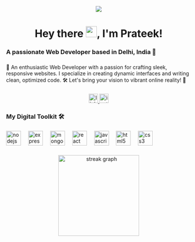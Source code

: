<div align="center">
  <img src="https://visitor-badge.laobi.icu/badge?page_id=prateeksharma45.prateeksharma45&"  />
</div>

###

<h1 align="center">Hey there <img src="https://user-images.githubusercontent.com/18350557/176309783-0785949b-9127-417c-8b55-ab5a4333674e.gif" alt="wave" width="30"/>, I'm Prateek!</h1>

###

<h3 align="left">A passionate Web Developer based in Delhi, India 📍</h3>

###

<p align="left">🚀 An enthusiastic Web Developer with a passion for crafting sleek, responsive websites. I specialize in creating dynamic interfaces and writing clean, optimized code. 🛠️ Let's bring your vision to vibrant online reality! 🌟</p>

###

<div align="center">
  <a href="https://www.linkedin.com/in/prateeksharma45" target="_blank">
    <img src="https://img.shields.io/static/v1?message=LinkedIn&logo=linkedin&label=&color=0077B5&logoColor=white&labelColor=&style=for-the-badge" height="25" alt="linkedin logo"  />
  </a>
  <a href="https://www.instagram.com/prateeksharma_45" target="_blank">
    <img src="https://img.shields.io/static/v1?message=Instagram&logo=instagram&label=&color=E4405F&logoColor=white&labelColor=&style=for-the-badge" height="25" alt="instagram logo"  />
  </a>
</div>

###

<h3 align="left">My Digital Toolkit 🛠️</h3>

###

<div align="left">
  <img src="https://cdn.jsdelivr.net/gh/devicons/devicon/icons/nodejs/nodejs-original.svg" height="40" alt="nodejs logo"  />
  <img width="12" />
  <img src="https://skillicons.dev/icons?i=express" height="40" alt="express logo"  />
  <img width="12" />
  <img src="https://skillicons.dev/icons?i=mongodb" height="40" alt="mongodb logo"  />
  <img width="12" />
  <img src="https://skillicons.dev/icons?i=react" height="40" alt="react logo"  />
  <img width="12" />
  <img src="https://skillicons.dev/icons?i=js" height="40" alt="javascript logo"  />
  <img width="12" />
  <img src="https://skillicons.dev/icons?i=html" height="40" alt="html5 logo"  />
  <img width="12" />
  <img src="https://skillicons.dev/icons?i=css" height="40" alt="css3 logo"  />
</div>

###

<div align="center">
  <img src="https://streak-stats.demolab.com?user=prateeksharma45&locale=en&mode=daily&theme=dark&hide_border=false&border_radius=5&order=3" height="220" alt="streak graph"  />
</div>

###

